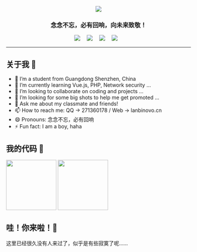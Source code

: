 <div align="center">
  <img src="https://cdn.jsdelivr.net/gh/ye-tutu/blog-cdn@main/picture/1650693278000.gif">
</div>
<h3 align="center">念念不忘，必有回响，向未来致敬！</h3>
<div align="center">
  <a href="https://www.lanbinovo.cn/"><img src="https://img.shields.io/badge/Blog-我的博客-blue"></a>&emsp;
  <a href="#"><img src="https://img.shields.io/badge/Twitter-%E6%8E%A8%E7%89%B9-blue"></a>&emsp;
  <a href="https://space.bilibili.com/511022936"><img src="https://img.shields.io/badge/Bilibili-B%E7%AB%99-ff69b4"></a>&emsp;
  <a href="mailto:me@lanbin.top"><img src="https://img.shields.io/badge/Email-邮箱-blue"></a>&emsp;
</div>

<hr>

## 关于我 🐳

- 🔭 I’m a student from Guangdong Shenzhen, China
- 🌱 I’m currently learning Vue.js, PHP, Network security ...
- 👯 I’m looking to collaborate on coding and projects ...
- 🤔 I’m looking for some big shots to help me get promoted ...
- 💬 Ask me about my classmate and friends!
- 📫 How to reach me: QQ -> 271360178 / Web -> lanbinovo.cn
- 😄 Pronouns: 念念不忘，必有回响
- ⚡ Fun fact: I am a boy, haha

## 我的代码 👋
<div align="left"><img height="137px" src="https://github-readme-stats.vercel.app/api?username=lanbinshijie&show_icons=true&icon_color=CE1D2D&text_color=718096&bg_color=ffffff&hide_title=true" /> 
<img align="" height="137px" src="https://github-readme-stats.vercel.app/api/top-langs/?username=lanbinshijie&hide_title=true&hide_border=true&layout=compact&bg_color=ffffff&theme=graywhite&locale=cn" />
</div> 

## 哇！你来啦！🧡

这里已经很久没有人来过了，似乎是有些寂寞了呢……

